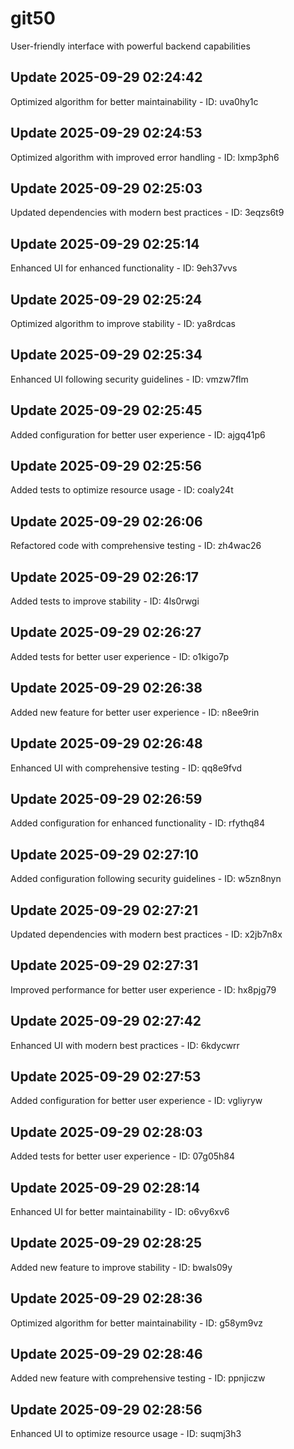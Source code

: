 # git50
User-friendly interface with powerful backend capabilities

## Update 2025-09-29 02:24:42
Optimized algorithm for better maintainability - ID: uva0hy1c


## Update 2025-09-29 02:24:53
Optimized algorithm with improved error handling - ID: lxmp3ph6


## Update 2025-09-29 02:25:03
Updated dependencies with modern best practices - ID: 3eqzs6t9


## Update 2025-09-29 02:25:14
Enhanced UI for enhanced functionality - ID: 9eh37vvs


## Update 2025-09-29 02:25:24
Optimized algorithm to improve stability - ID: ya8rdcas


## Update 2025-09-29 02:25:34
Enhanced UI following security guidelines - ID: vmzw7flm


## Update 2025-09-29 02:25:45
Added configuration for better user experience - ID: ajgq41p6


## Update 2025-09-29 02:25:56
Added tests to optimize resource usage - ID: coaly24t


## Update 2025-09-29 02:26:06
Refactored code with comprehensive testing - ID: zh4wac26


## Update 2025-09-29 02:26:17
Added tests to improve stability - ID: 4ls0rwgi


## Update 2025-09-29 02:26:27
Added tests for better user experience - ID: o1kigo7p


## Update 2025-09-29 02:26:38
Added new feature for better user experience - ID: n8ee9rin


## Update 2025-09-29 02:26:48
Enhanced UI with comprehensive testing - ID: qq8e9fvd


## Update 2025-09-29 02:26:59
Added configuration for enhanced functionality - ID: rfythq84


## Update 2025-09-29 02:27:10
Added configuration following security guidelines - ID: w5zn8nyn


## Update 2025-09-29 02:27:21
Updated dependencies with modern best practices - ID: x2jb7n8x


## Update 2025-09-29 02:27:31
Improved performance for better user experience - ID: hx8pjg79


## Update 2025-09-29 02:27:42
Enhanced UI with modern best practices - ID: 6kdycwrr


## Update 2025-09-29 02:27:53
Added configuration for better user experience - ID: vgliyryw


## Update 2025-09-29 02:28:03
Added tests for better user experience - ID: 07g05h84


## Update 2025-09-29 02:28:14
Enhanced UI for better maintainability - ID: o6vy6xv6


## Update 2025-09-29 02:28:25
Added new feature to improve stability - ID: bwals09y


## Update 2025-09-29 02:28:36
Optimized algorithm for better maintainability - ID: g58ym9vz


## Update 2025-09-29 02:28:46
Added new feature with comprehensive testing - ID: ppnjiczw


## Update 2025-09-29 02:28:56
Enhanced UI to optimize resource usage - ID: suqmj3h3

